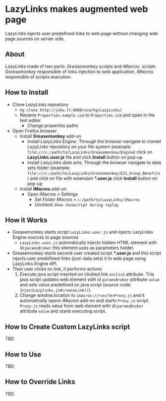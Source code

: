# LazyLinks makes augmented web page
*LazyLinks* injects user predefined links to web page without changing web page sources on server side. 

## About 
*LazyLinks* made of two parts: *Greasemonkey* scripts and *iMacros*. scripts *Greasemonkey* responsible of links injection to web application, *iMacros* responsible of scripts execution.

## How to Install
- Clone *LazyLinks* repository
    + `hg clone http://joku.lt:8080/scm/hg/LazyLinks/`
    + Rename `Properties.sample.iim` to `Properties.iim` and open in the text editor
        * Change properties paths
- Open Firefox browser
    + Install **Greasemonkey** add-on
        * Install *LazyLinks Engine*. Through the browser navigate to cloned *LazyLinks* repository on your file system (example: `file:///c:/path/to/LazyLinks/Greasemonkey/Engine`) click on **LazyLinks.user.js** file and click **Install** button on pop-up
        * Install *LazyLinks data sets*. Through the browser navigate to data sets folder (example: `file:///c:/path/to/LazyLinks/Greasemonkey/EIS_Group_Benefits`) and click on file with extension **\*.user.js**  click **Install** button on pop-up
    + Install **iMacros** add-on 
        * Open iMacros > Settings 
            - Set *Folder Macros* = `c:/path/to/LazyLinks/iMacros`
            - Uncheck `Show Javascript during replay`

## How it Works
- Greasemonkey starts script `LazyLinks.user.js` and injects  LazyLinks Engine sources to page sources
    + `LazyLinks.user.js` automatically injects hidden HTML element with id `paramsBroker` this element uses as parameters holder.
- Greasemonkey starts second user created script **\*.user.js** and this script injects  user predefined links (json data sets) it to web page using LazyLinks Engine API.
- Then user clicks on link, it performs actions
    1. Execute java script inserted on clickled link `onclick` attribute. This java script updates web element with id `paramsBroker`  attribute `value`  and sets value predefined on java script (source code: `InjectLazylinks.js#createLink()`). 
    2. Change window.location to `imacros://run/?m=Proxy.js` and it automatically opens *iMacros* add-on and starts `Proxy.js` script. `Proxy.js` reads value from web element with id `paramsBroker`  attribute `value` and starts executing script.

## How to Create Custom LazyLinks script
TBD

## How to Use
TBD

## How to Override Links
TBD
